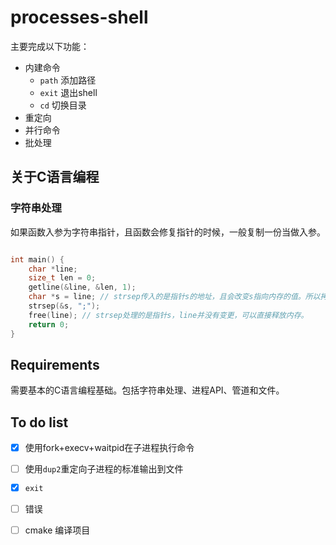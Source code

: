 # processes-shell

主要完成以下功能：
* 内建命令
    * `path` 添加路径
    * `exit` 退出shell
    * `cd` 切换目录
* 重定向
* 并行命令
* 批处理

## 关于C语言编程

### 字符串处理

如果函数入参为字符串指针，且函数会修复指针的时候，一般复制一份当做入参。
```c

int main() {
    char *line;
    size_t len = 0;
    getline(&line, &len, 1);
    char *s = line; // strsep传入的是指针s的地址，且会改变s指向内存的值。所以拷贝一份在传入。
    strsep(&s, ";");
    free(line); // strsep处理的是指针s，line并没有变更，可以直接释放内存。
    return 0;
}
```


## Requirements

需要基本的C语言编程基础。包括字符串处理、进程API、管道和文件。


## To do list

- [x] 使用fork+execv+waitpid在子进程执行命令
- [ ] 使用`dup2`重定向子进程的标准输出到文件
- [x] `exit`
- [ ] 错误
- [ ] cmake 编译项目

